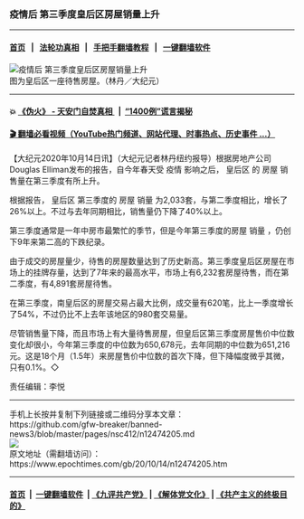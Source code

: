 ### 疫情后 第三季度皇后区房屋销量上升
------------------------

#### [首页](https://github.com/gfw-breaker/banned-news3/blob/master/README.md) &nbsp;&nbsp;|&nbsp;&nbsp; [法轮功真相](https://github.com/begood0513/basic/blob/master/README.md)  &nbsp;&nbsp;|&nbsp;&nbsp; [手把手翻墙教程](https://github.com/gfw-breaker/guides/wiki)  &nbsp;&nbsp;|&nbsp;&nbsp; [一键翻墙软件](https://github.com/gfw-breaker/nogfw/blob/master/README.md)  



<div><img alt="疫情后 第三季度皇后区房屋销量上升" class="attachment-djy_600_400 size-djy_600_400 wp-post-image" src="https://i.epochtimes.com/assets/uploads/2020/10/9bbb978c10424e4e10f842ac145d21fd-600x400.jpg"/>
<div class="caption">
 图为皇后区一座待售房屋。（林丹／大纪元）
</div></div><hr/>

#### 💥 [《伪火》 - 天安门自焚真相 ](http://158.247.195.190:10000/videos/blog/weihuo.html)&nbsp; |&nbsp; [“1400例”谎言揭秘  ](http://158.247.195.190:10000/videos/blog/jiexi1400.html)

#### [ 🎬  翻墙必看视频（YouTube热门频道、网站代理、时事热点、历史事件 ...）](https://github.com/gfw-breaker/links/blob/master/banned.md)

<div><p>
 【大纪元2020年10月14日讯】（大纪元记者林丹纽约报导）根据房地产公司Douglas Elliman发布的报告，自今年春天受
 <ok href="https://www.epochtimes.com/gb/tag/%E7%96%AB%E6%83%85.html">
  疫情
 </ok>
 影响之后，
 <ok href="https://www.epochtimes.com/gb/tag/%E7%9A%87%E5%90%8E%E5%8C%BA.html">
  皇后区
 </ok>
 的
 <ok href="https://www.epochtimes.com/gb/tag/%E6%88%BF%E5%B1%8B.html">
  房屋
 </ok>
 销售量在第三季度有所上升。
</p>
<p>
 根据报告，
 <ok href="https://www.epochtimes.com/gb/tag/%E7%9A%87%E5%90%8E%E5%8C%BA.html">
  皇后区
 </ok>
 第三季度的
 <ok href="https://www.epochtimes.com/gb/tag/%E6%88%BF%E5%B1%8B.html">
  房屋
 </ok>
 <ok href="https://www.epochtimes.com/gb/tag/%E9%94%80%E9%87%8F.html">
  销量
 </ok>
 为2,033套，与第二季度相比，增长了26%以上。不过与去年同期相比，销售量仍下降了40%以上。
</p>
<p>
 第三季度通常是一年中房市最繁忙的季节，但是今年第三季度的房屋
 <ok href="https://www.epochtimes.com/gb/tag/%E9%94%80%E9%87%8F.html">
  销量
 </ok>
 ，仍创下9年来第二高的下跌纪录。
</p>
<p>
 由于成交的房屋量少，待售的房屋数量达到了历史新高。第三季度皇后区房屋在市场上的挂牌存量，达到了7年来的最高水平，市场上有6,232套房屋待售，而在第二季度，有4,891套房屋待售。
</p>
<p>
 在第三季度，南皇后区的房屋交易占最大比例，成交量有620笔，比上一季度增长了54%，不过仍比不上去年该地区的980套交易量。
</p>
<p>
 尽管销售量下降，而且市场上有大量待售房屋，但皇后区第三季度房屋售价中位数变化却很小，今年第三季度的中位数为650,678元，去年同期的中位数为651,216元。这是18个月（1.5年）来房屋售价中位数的首次下降，但下降幅度微乎其微，只有0.1%。◇
</p>
<p>
 责任编辑：李悦
</p>
</div>
<hr/>
手机上长按并复制下列链接或二维码分享本文章：<br/>
https://github.com/gfw-breaker/banned-news3/blob/master/pages/nsc412/n12474205.md <br/>
<a href='https://github.com/gfw-breaker/banned-news3/blob/master/pages/nsc412/n12474205.md'><img src='https://github.com/gfw-breaker/banned-news3/blob/master/pages/nsc412/n12474205.md.png'/></a> <br/>
原文地址（需翻墙访问）：https://www.epochtimes.com/gb/20/10/14/n12474205.htm


------------------------
#### [首页](https://github.com/gfw-breaker/banned-news3/blob/master/README.md) &nbsp;|&nbsp; [一键翻墙软件](https://github.com/gfw-breaker/nogfw/blob/master/README.md) &nbsp;| [《九评共产党》](https://github.com/gfw-breaker/9ping.md/blob/master/README.md#九评之一评共产党是什么) | [《解体党文化》](https://github.com/gfw-breaker/jtdwh.md/blob/master/README.md) | [《共产主义的终极目的》](https://github.com/gfw-breaker/gczydzjmd.md/blob/master/README.md)


<img src='http://gfw-breaker.win/banned-news3/pages/nsc412/n12474205.md' width='0px' height='0px'/>
